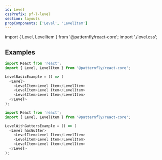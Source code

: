 ```yaml
---
id: Level
cssPrefix: pf-l-level
section: layouts
propComponents: ['Level', 'LevelItem']
---
```


import { Level, LevelItem } from '@patternfly/react-core';
import './level.css';

## Examples
```js title=Basic
import React from 'react';
import { Level, LevelItem } from '@patternfly/react-core';

LevelBasicExample = () => (
  <Level>
    <LevelItem>Level Item</LevelItem>
    <LevelItem>Level Item</LevelItem>
    <LevelItem>Level Item</LevelItem>
  </Level>
);
```

```js title=With-gutters
import React from 'react';
import { Level, LevelItem } from '@patternfly/react-core';

LevelWithGuttersExample = () => (
  <Level hasGutter>
    <LevelItem>Level Item</LevelItem>
    <LevelItem>Level Item</LevelItem>
    <LevelItem>Level Item</LevelItem>
  </Level>
);
```
